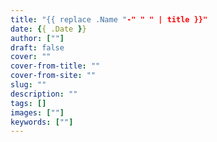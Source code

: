 ```yaml
---
title: "{{ replace .Name "-" " " | title }}"
date: {{ .Date }}
author: [""]
draft: false
cover: ""
cover-from-title: ""
cover-from-site: ""
slug: ""
description: ""
tags: []
images: [""]
keywords: [""]
---
```


